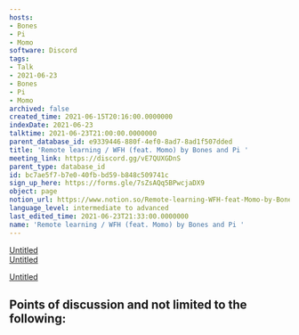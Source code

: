 ```yaml
---
hosts:
- Bones
- Pi
- Momo
software: Discord
tags:
- Talk
- 2021-06-23
- Bones
- Pi
- Momo
archived: false
created_time: 2021-06-15T20:16:00.0000000
indexDate: 2021-06-23
talktime: 2021-06-23T21:00:00.0000000
parent_database_id: e9339446-880f-4ef0-8ad7-8ad1f507dded
title: 'Remote learning / WFH (feat. Momo) by Bones and Pi '
meeting_link: https://discord.gg/vE7QUXGDnS
parent_type: database_id
id: bc7ae5f7-b7e0-40fb-bd59-b848c509741c
sign_up_here: https://forms.gle/7sZsAQq5BPwcjaDX9
object: page
notion_url: https://www.notion.so/Remote-learning-WFH-feat-Momo-by-Bones-and-Pi-bc7ae5f7b7e040fbbd59b848c509741c
language_level: intermediate to advanced
last_edited_time: 2021-06-23T21:33:00.0000000
name: 'Remote learning / WFH (feat. Momo) by Bones and Pi '
---
```


[Untitled](https://www.notion.so/23f0f26c7f1547c0b08477c0c6f1f461)   
[Untitled](https://www.notion.so/482e61b02b9c4456b2b4fe86bb7544c6)   

[Untitled](https://www.notion.so/60226399bd024bf4bf588586f8013a21)   
## Points of discussion and not limited to the following:

   
   
   
   

   


